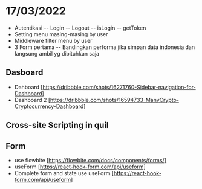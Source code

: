# 17/03/2022

- Autentikasi
  -- Login
  -- Logout
  -- isLogin
  -- getToken
- Setting menu masing-masing by user
- Middleware filter menu by user
- 3 Form pertama
  -- Bandingkan performa jika simpan data indonesia dan langsung ambil yg dibituhkan saja

## Dasboard

- Dahboard [https://dribbble.com/shots/16271760-Sidebar-navigation-for-Dashboard]
- Dashboard 2 [https://dribbble.com/shots/16594733-ManyCrypto-Cryptocurrency-Dashboard]

## Cross-site Scripting in quil

## Form

- use flowbite [https://flowbite.com/docs/components/forms/]
- useForm [https://react-hook-form.com/api/useform]
- Complete form and state use useForm [https://react-hook-form.com/api/useform]

